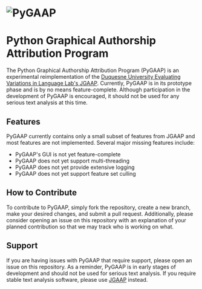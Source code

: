 # ![PyGAAP](logo.png)
# Python Graphical Authorship Attribution Program
The Python Graphical Authorship Attribution Program (PyGAAP) is an experimental reimplementation of the [Duquesne University Evaluating Variations in Language Lab's JGAAP](https://github.com/evllabs/JGAAP). Currently, PyGAAP is in its prototype phase and is by no means feature-complete. Although participation in the development of PyGAAP is encouraged, it should not be used for any serious text analysis at this time.


## Features
PyGAAP currently contains only a small subset of features from JGAAP and most features are not implemented. Several major missing features include:
* PyGAAP's GUI is not yet feature-complete
* PyGAAP does not yet support multi-threading
* PyGAAP does not yet provide extensive logging
* PyGAAP does not yet support feature set culling

## How to Contribute
To contribute to PyGAAP, simply fork the repository, create a new branch, make your desired changes, and submit a pull request. Additionally, please consider opening an issue on this repository with an explanation of your planned contribution so that we may track who is working on what.

## Support
If you are having issues with PyGAAP that require support, please open an issue on this repository. As a reminder, PyGAAP is in early stages of development and should not be used for serious text analysis. If you require stable text analysis software, please use [JGAAP](https://github.com/evllabs/JGAAP) instead.
